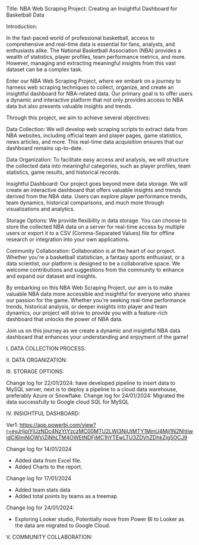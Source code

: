 Title: NBA Web Scraping Project: Creating an Insightful Dashboard for Basketball Data

Introduction:

In the fast-paced world of professional basketball, access to comprehensive and real-time data is essential for fans, analysts, and enthusiasts alike. The National Basketball Association (NBA) provides a wealth of statistics, player profiles, team performance metrics, and more. However, managing and extracting meaningful insights from this vast dataset can be a complex task.

Enter our NBA Web Scraping Project, where we embark on a journey to harness web scraping techniques to collect, organize, and create an insightful dashboard for NBA-related data. Our primary goal is to offer users a dynamic and interactive platform that not only provides access to NBA data but also presents valuable insights and trends.

Through this project, we aim to achieve several objectives:

Data Collection: We will develop web scraping scripts to extract data from NBA websites, including official team and player pages, game statistics, news articles, and more. This real-time data acquisition ensures that our dashboard remains up-to-date.

Data Organization: To facilitate easy access and analysis, we will structure the collected data into meaningful categories, such as player profiles, team statistics, game results, and historical records.

Insightful Dashboard: Our project goes beyond mere data storage. We will create an interactive dashboard that offers valuable insights and trends derived from the NBA data. Users can explore player performance trends, team dynamics, historical comparisons, and much more through visualizations and analytics.

Storage Options: We provide flexibility in data storage. You can choose to store the collected NBA data on a server for real-time access by multiple users or export it to a CSV (Comma-Separated Values) file for offline research or integration into your own applications.

Community Collaboration: Collaboration is at the heart of our project. Whether you're a basketball statistician, a fantasy sports enthusiast, or a data scientist, our platform is designed to be a collaborative space. We welcome contributions and suggestions from the community to enhance and expand our dataset and insights.

By embarking on this NBA Web Scraping Project, our aim is to make valuable NBA data more accessible and insightful for everyone who shares our passion for the game. Whether you're seeking real-time performance trends, historical analysis, or deeper insights into player and team dynamics, our project will strive to provide you with a feature-rich dashboard that unlocks the power of NBA data.

Join us on this journey as we create a dynamic and insightful NBA data dashboard that enhances your understanding and enjoyment of the game!

I. DATA COLLECTION PROCESS:

II. DATA ORGANIZATION:

III. STORAGE OPTIONS: 

Change log for 22/01/2024: have developed pipeline to insert data to MySQL server, next is to deploy a pipeline to a cloud data warehouse, preferably Azure or Snowflake.
Change log for 24/01/2024: Migrated the data successfully to Google cloud SQL for MySQL

IV. INSIGHTFUL DASHBOARD:

Ver1: https://app.powerbi.com/view?r=eyJrIjoiYjUzNDc4NzYtYzczMC00MTU2LWI3NjUtMTY1MmU4MjI1N2NhIiwidCI6ImNiOWViZjNhLTM4OWEtNDFjMC1hYTEwLTU3ZDVhZDhkZjg5OCJ9

Change log for 14/01/2024
- Added data from Excel file.
- Added Charts to the report.

Change log for 17/01/2024
- Added team stats data
- Added total points by teams as a treemap

Change log for 24/01/2024: 
- Exploring Looker studio, Potentially move from Power BI to Looker as the data are migrated to Google Cloud.

V. COMMUNITY COLLABORATION:
